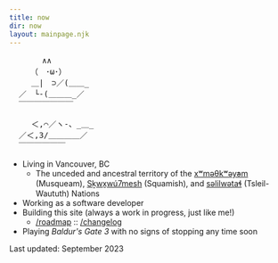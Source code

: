 ```yaml
---
title: now
dir: now
layout: mainpage.njk
---
```


<pre class="ascii">
  　　　∧∧
  　　（　･ω･）
  　 ＿|　⊃／(＿＿_　
  ／　└-(＿＿＿_／
  ￣￣￣￣￣￣￣
</pre>

<pre class="ascii">
  　 ＜,⌒／ヽ-、_＿_
  ／＜,3/＿＿＿＿／
  ￣￣￣￣￣￣  
</pre>

- Living in Vancouver, BC
  - The unceded and ancestral territory of the [xʷməθkʷəy̓əm](https://www.musqueam.bc.ca/) (Musqueam), [Sḵwx̱wú7mesh](https://www.squamish.net/) (Squamish), and [səlilwətaɬ](https://twnation.ca/) (Tsleil-Waututh) Nations
- Working as a software developer
- Building this site (always a work in progress, just like me!)
  - [/roadmap](/roadmap) :: [/changelog](/changelog)
- Playing _Baldur's Gate 3_ with no signs of stopping any time soon

Last updated: September 2023

